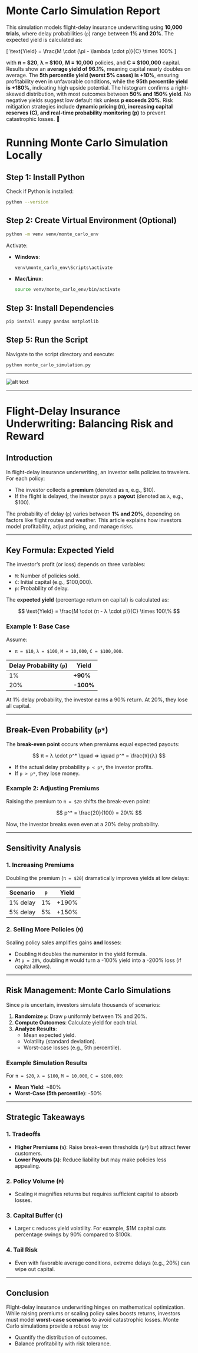 # Monte Carlo Simulation Report

This simulation models flight-delay insurance underwriting using **10,000 trials**, where delay probabilities (`p`) range between **1% and 20%**. The expected yield is calculated as:

\[
\text{Yield} = \frac{M \cdot (\pi - \lambda \cdot p)}{C} \times 100\%
\]

with **π = $20**, **λ = $100**, **M = 10,000** policies, and **C = $100,000** capital. Results show an **average yield of 96.1%**, meaning capital nearly doubles on average. The **5th percentile yield (worst 5% cases) is +10%**, ensuring profitability even in unfavorable conditions, while the **95th percentile yield is +180%**, indicating high upside potential. The histogram confirms a right-skewed distribution, with most outcomes between **50% and 150% yield**. No negative yields suggest low default risk unless **p exceeds 20%**. Risk mitigation strategies include **dynamic pricing (π), increasing capital reserves (C), and real-time probability monitoring (p)** to prevent catastrophic losses. 🚀



# Running Monte Carlo Simulation Locally

## **Step 1: Install Python**
Check if Python is installed:
```sh
python --version
```

## **Step 2: Create Virtual Environment (Optional)**
```sh
python -m venv venv/monte_carlo_env
```
Activate:
- **Windows**:  
  ```sh
  venv\monte_carlo_env\Scripts\activate
  ```
- **Mac/Linux**:  
  ```sh
  source venv/monte_carlo_env/bin/activate
  ```

## **Step 3: Install Dependencies**
```sh
pip install numpy pandas matplotlib
```

## **Step 5: Run the Script**
Navigate to the script directory and execute:
```sh
python monte_carlo_simulation.py
```

---

![alt text](image.png)

---

# Flight-Delay Insurance Underwriting: Balancing Risk and Reward  

## Introduction  
In flight-delay insurance underwriting, an investor sells policies to travelers. For each policy:  
- The investor collects a **premium** (denoted as `π`, e.g., $10).  
- If the flight is delayed, the investor pays a **payout** (denoted as `λ`, e.g., $100).  

The probability of delay (`p`) varies between **1% and 20%**, depending on factors like flight routes and weather. This article explains how investors model profitability, adjust pricing, and manage risks.  

---

## Key Formula: Expected Yield  
The investor’s profit (or loss) depends on three variables:  
- `M`: Number of policies sold.  
- `C`: Initial capital (e.g., $100,000).  
- `p`: Probability of delay.  

The **expected yield** (percentage return on capital) is calculated as:  

$$  
\text{Yield} = \frac{M \cdot (π - λ \cdot p)}{C} \times 100\%  
$$  

### Example 1: Base Case  
Assume:  
- `π = $10`, `λ = $100`, `M = 10,000`, `C = $100,000`.  

| Delay Probability (`p`) | Yield       |  
|--------------------------|-------------|  
| 1%                       | **+90%**    |  
| 20%                      | **-100%**   |  

At 1% delay probability, the investor earns a 90% return. At 20%, they lose all capital.  

---

## Break-Even Probability (`p*`)  
The **break-even point** occurs when premiums equal expected payouts:  

$$  
π = λ \cdot p^* \quad ⇒ \quad p^* = \frac{π}{λ}  
$$  

- If the actual delay probability `p < p*`, the investor profits.  
- If `p > p*`, they lose money.  

### Example 2: Adjusting Premiums  
Raising the premium to `π = $20` shifts the break-even point:  

$$  
p^* = \frac{20}{100} = 20\%  
$$  

Now, the investor breaks even even at a 20% delay probability.  

---

## Sensitivity Analysis  

### 1. Increasing Premiums  
Doubling the premium (`π = $20`) dramatically improves yields at low delays:  

| Scenario       | `p`  | Yield  |  
|----------------|------|--------|  
| 1% delay       | 1%   | +190%  |  
| 5% delay       | 5%   | +150%  |  

### 2. Selling More Policies (`M`)  
Scaling policy sales amplifies gains **and** losses:  
- Doubling `M` doubles the numerator in the yield formula.  
- At `p = 20%`, doubling `M` would turn a -100% yield into a -200% loss (if capital allows).  

---

## Risk Management: Monte Carlo Simulations  
Since `p` is uncertain, investors simulate thousands of scenarios:  

1. **Randomize `p`**: Draw `p` uniformly between 1% and 20%.  
2. **Compute Outcomes**: Calculate yield for each trial.  
3. **Analyze Results**:  
   - Mean expected yield.  
   - Volatility (standard deviation).  
   - Worst-case losses (e.g., 5th percentile).  

### Example Simulation Results  
For `π = $20`, `λ = $100`, `M = 10,000`, `C = $100,000`:  
- **Mean Yield**: ~80%  
- **Worst-Case (5th percentile)**: -50%  

---

## Strategic Takeaways  

### 1. Tradeoffs  
- **Higher Premiums (`π`)**: Raise break-even thresholds (`p*`) but attract fewer customers.  
- **Lower Payouts (`λ`)**: Reduce liability but may make policies less appealing.  

### 2. Policy Volume (`M`)  
- Scaling `M` magnifies returns but requires sufficient capital to absorb losses.  

### 3. Capital Buffer (`C`)  
- Larger `C` reduces yield volatility. For example, $1M capital cuts percentage swings by 90% compared to $100k.  

### 4. Tail Risk  
- Even with favorable average conditions, extreme delays (e.g., 20%) can wipe out capital.  

---

## Conclusion  
Flight-delay insurance underwriting hinges on mathematical optimization. While raising premiums or scaling policy sales boosts returns, investors must model **worst-case scenarios** to avoid catastrophic losses. Monte Carlo simulations provide a robust way to:  
- Quantify the distribution of outcomes.  
- Balance profitability with risk tolerance.  



